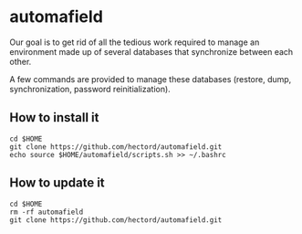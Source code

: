 # automafield

Our goal is to get rid of all the tedious work required to manage an environment made up of several databases that synchronize between each other.

A few commands are provided to manage these databases (restore, dump, synchronization, password reinitialization).

## How to install it

```
cd $HOME
git clone https://github.com/hectord/automafield.git
echo source $HOME/automafield/scripts.sh >> ~/.bashrc
```

## How to update it

```
cd $HOME
rm -rf automafield
git clone https://github.com/hectord/automafield.git
```
